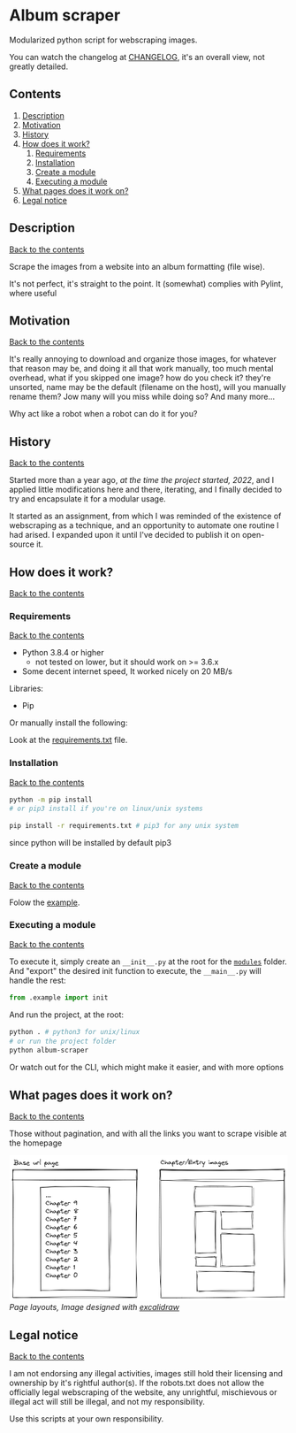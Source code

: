 # Album scraper

Modularized python script for webscraping images.

You can watch the changelog at [CHANGELOG](./CHANGELOG.md), it's an overall view, not greatly detailed.

## Contents

1. [Description](#description)
1. [Motivation](#motivation)
1. [History](#history)
1. [How does it work?](#how-does-it-work)
   1. [Requirements](#requirements)
   1. [Installation](#installation)
   1. [Create a module](#create-a-module)
   1. [Executing a module](#executing-a-module)
1. [What pages does it work on?](#what-pages-does-it-work-on)
1. [Legal notice](#legal-notice)

## Description

[Back to the contents](#contents)

Scrape the images from a website into an album formatting (file wise).

It's not perfect, it's straight to the point. It (somewhat) complies with Pylint, where useful

## Motivation

[Back to the contents](#contents)

It's really annoying to download and organize those images, for whatever that reason may be, and doing it all that work manually, too much mental overhead, what if you skipped one image? how do you check it? they're unsorted, name may be the default (filename on the host), will you manually rename them? Jow many will you miss while doing so? And many more...

Why act like a robot when a robot can do it for you?

## History

[Back to the contents](#contents)

Started more than a year ago, _at the time the project started, 2022_, and I applied little modifications here and there, iterating, and I finally decided to try and encapsulate it for a modular usage.

It started as an assignment, from which I was reminded of the existence of webscraping as a technique, and an opportunity to automate one routine I had arised. I expanded upon it until I've decided to publish it on open-source it.

## How does it work?

[Back to the contents](#contents)

### Requirements

[Back to the contents](#contents)

- Python 3.8.4 or higher
  - not tested on lower, but it should work on >= 3.6.x
- Some decent internet speed, It worked nicely on 20 MB/s

Libraries:

- Pip

Or manually install the following:

Look at the [requirements.txt](./requirements.txt) file.

### Installation

[Back to the contents](#contents)

```bash
python -m pip install
# or pip3 install if you're on linux/unix systems
```

```bash
pip install -r requirements.txt # pip3 for any unix system
```

since python will be installed by default pip3

### Create a module

[Back to the contents](#contents)

Folow the [example](./modules/example/).

### Executing a module

[Back to the contents](#contents)

To execute it, simply create an `__init__.py` at the root for the [`modules`](./modules/) folder. And "export" the desired init function to execute, the `__main__.py` will handle the rest:

```python
from .example import init
```

And run the project, at the root:

```bash
python . # python3 for unix/linux
# or run the project folder
python album-scraper
```

Or watch out for the CLI, which might make it easier, and with more options

## What pages does it work on?

[Back to the contents](#contents)

Those without pagination, and with all the links you want to scrape visible at the homepage

![Pages example](./images/base.excalidraw.png)
_Page layouts, Image designed with [excalidraw](https://excalidraw.com/)_

## Legal notice

[Back to the contents](#contents)

I am not endorsing any illegal activities, images still hold their licensing and ownership by it's rightful author(s). If the robots.txt does not allow the officially legal webscraping of the website, any unrightful, mischievous or illegal act will still be illegal, and not my responsibility.

Use this scripts at your own responsibility.
